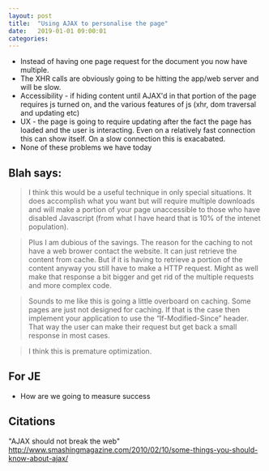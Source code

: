```yaml
---
layout: post
title:  "Using AJAX to personalise the page"
date:   2019-01-01 09:00:01
categories: 
---
```


* Instead of having one page request for the document you now have multiple.
* The XHR calls are obviously going to be hitting the app/web server and will be slow.
* Accessibility - if hiding content until AJAX'd in that portion of the page requires js turned on, and the various features of js (xhr, dom traversal and updating etc)
* UX - the page is going to require updating after the fact the page has loaded and the user is interacting. Even on a relatively fast connection this can show itself. On a slow connection this is exacabated.
* None of these problems we have today

## Blah says:

> I think this would be a useful technique in only special situations. It does accomplish what you want but will require multiple downloads and will make a portion of your page unaccessible to those who have disabled Javascript (from what I have heard that is 10% of the intenet population).

> Plus I am dubious of the savings. The reason for the caching to not have a web brower contact the website. It can just retrieve the content from cache. But if it is having to retrieve a portion of the content anyway you still have to make a HTTP request. Might as well make that response a bit bigger and get rid of the multiple requests and more complex code.

> Sounds to me like this is going a little overboard on caching. Some pages are just not designed for caching. If that is the case then implement your application to use the “If-Modified-Since” header. That way the user can make their request but get back a small response in most cases.

> I think this is premature optimization.

## For JE

* How are we going to measure success

## Citations

"AJAX should not break the web" http://www.smashingmagazine.com/2010/02/10/some-things-you-should-know-about-ajax/